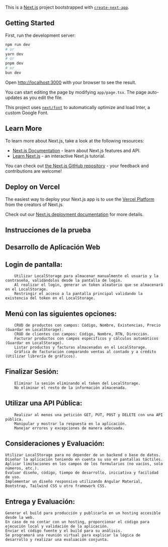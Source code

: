 This is a [Next.js](https://nextjs.org/) project bootstrapped with [`create-next-app`](https://github.com/vercel/next.js/tree/canary/packages/create-next-app).

## Getting Started

First, run the development server:

```bash
npm run dev
# or
yarn dev
# or
pnpm dev
# or
bun dev
```

Open [http://localhost:3000](http://localhost:3000) with your browser to see the result.

You can start editing the page by modifying `app/page.tsx`. The page auto-updates as you edit the file.

This project uses [`next/font`](https://nextjs.org/docs/basic-features/font-optimization) to automatically optimize and load Inter, a custom Google Font.

## Learn More

To learn more about Next.js, take a look at the following resources:

-   [Next.js Documentation](https://nextjs.org/docs) - learn about Next.js features and API.
-   [Learn Next.js](https://nextjs.org/learn) - an interactive Next.js tutorial.

You can check out [the Next.js GitHub repository](https://github.com/vercel/next.js/) - your feedback and contributions are welcome!

## Deploy on Vercel

The easiest way to deploy your Next.js app is to use the [Vercel Platform](https://vercel.com/new?utm_medium=default-template&filter=next.js&utm_source=create-next-app&utm_campaign=create-next-app-readme) from the creators of Next.js.

Check out our [Next.js deployment documentation](https://nextjs.org/docs/deployment) for more details.

## Instrucciones de la prueba

## Desarrollo de Aplicación Web

## Login de pantalla:

        Utilizar LocalStorage para almacenar manualmente el usuario y la contraseña, validándolos desde la pantalla de login.
        Al realizar el login, generar un token aleatorio que se almacenará en el LocalStorage.
        Restringir el acceso a la pantalla principal validando la existencia del token en el LocalStorage.

## Menú con las siguientes opciones:

        CRUD de productos con campos: Código, Nombre, Existencias, Precio (Guardar en LocalStorage).
        CRUD de clientes con campos: Código, Nombre, RTN, Dirección.
        Facturar productos con campos específicos y cálculos automáticos (Guardar en LocalStorage).
        Listar productos y facturas almacenadas en el LocalStorage.
        Gráfica de facturación comparando ventas al contado y a crédito (Utilizar librería de gráficos).

## Finalizar Sesión:

        Eliminar la sesión eliminando el token del LocalStorage.
        No eliminar el resto de la información almacenada.

## Utilizar una API Pública:

        Realizar al menos una petición GET, PUT, POST y DELETE con una API pública.
        Manipular y mostrar la respuesta en la aplicación.
        Manejar errores y excepciones de manera adecuada.

## Consideraciones y Evaluación:

    Utilizar LocalStorage para no depender de un backend o base de datos.
    Diseñar la aplicación teniendo en cuenta su uso en pantallas táctiles.
    Aplicar limitaciones en los campos de los formularios (no vacíos, solo números, etc.).
    Evaluar diseño, código, tiempo de desarrollo, iniciativa y facilidad de uso.
    Implementar un diseño responsivo utilizando Angular Material, Bootstrap, Tailwind CSS u otro framework CSS.

## Entrega y Evaluación:

    Generar el build para producción y publicarlo en un hosting accesible desde la web.
    En caso de no contar con un hosting, proporcionar el código para ejecución local y validación de la aplicación.
    Enviar el código fuente y el build para su análisis.
    Se programará una reunión virtual para explicar la lógica de desarrollo y realizar una evaluación conjunta.
